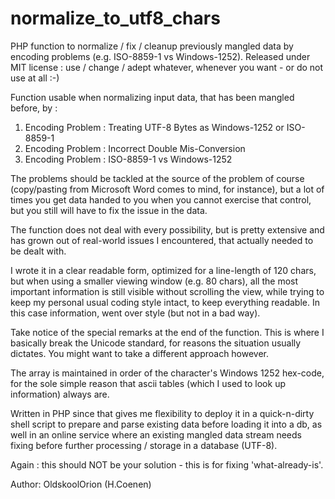 # normalize_to_utf8_chars
PHP function to normalize / fix / cleanup previously mangled data by encoding problems (e.g. ISO-8859-1 vs Windows-1252). Released under MIT license : use / change / adept whatever, whenever you want - or do not use at all :-)


Function usable when normalizing input data, that has been mangled before, by :

  1) Encoding Problem : Treating UTF-8 Bytes as Windows-1252 or ISO-8859-1
  2) Encoding Problem : Incorrect Double Mis-Conversion
  3) Encoding Problem : ISO-8859-1 vs Windows-1252

The problems should be tackled at the source of the problem of course
(copy/pasting from Microsoft Word comes to mind, for instance), but a lot of
times you get data handed to you when you cannot exercise that control, but
you still will have to fix the issue in the data.

The function does not deal with every possibility, but is pretty extensive and
has grown out of real-world issues I encountered, that actually needed to be
dealt with.

I wrote it in a clear readable form, optimized for a line-length of 120 chars,
but when using a smaller viewing window (e.g. 80 chars), all the most important
information is still visible without scrolling the view, while trying to
keep my personal usual coding style intact, to keep everything readable.
In this case information, went over style (but not in a bad way).

Take notice of the special remarks at the end of the function.
This is where I basically break the Unicode standard, for reasons the situation
usually dictates. You might want to take a different approach however.

The array is maintained in order of the character's Windows 1252 hex-code, for
the sole simple reason that ascii tables (which I used to look up information)
always are.

Written in PHP since that gives me flexibility to deploy it in a quick-n-dirty
shell script to prepare and parse existing data before loading it into a db,
as well in an online service where an existing mangled data stream needs fixing
before further processing / storage in a database (UTF-8).

Again : this should NOT be your solution - this is for fixing 'what-already-is'.

Author: OldskoolOrion (H.Coenen)
